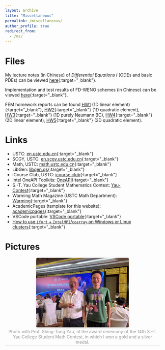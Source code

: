 ```yaml
---
layout: archive
title: "Miscellaneous"
permalink: /miscellaneous/
author_profile: true
redirect_from: 
  - /ms/
---
```



Files
===

My lecture notes (in Chinese) of *Differential Equations I* (ODEs and basic PDEs) can be viewed [here](../files/note1.pdf){:target="_blank"}. 

Implementation and test results of FD-WENO schemes (in Chinese) can be viewed [here](../files/demo1.pdf){:target="_blank"}. 

FEM homework reports can be found [HW1](../files/FEM/HW1.pdf) (1D linear element){:target="_blank"}, [HW2](../files/FEM/HW2.pdf){:target="_blank"} (1D quadratic element), [HW3](../files/FEM/HW3.pdf){:target="_blank"} (1D purely Neumann BC), [HW4](../files/FEM/HW4.pdf){:target="_blank"} (2D linear element), [HW5](../files/FEM/HW5.pdf){:target="_blank"} (2D quadratic element). 


Links
===

* USTC: [en.ustc.edu.cn](https://en.ustc.edu.cn){:target="_blank"} 
* SCGY, USTC: [en.scgy.ustc.edu.cn](https://en.scgy.ustc.edu.cn){:target="_blank"} 
* Math, USTC: [math.ustc.edu.cn](http://math.ustc.edu.cn/ENGLISH/list.htm){:target="_blank"} 
* LibGen: [libgen.gs](https://libgen.gs){:target="_blank"} 
* iCourse Club, USTC: [icourse.club](https://icourse.club){:target="_blank"} 
* Intel OneAPI Toolkits: [OneAPI](https://www.intel.com/content/www/us/en/developer/tools/oneapi/toolkits.html){:target="_blank"} 
* S.-T. Yau College Student Mathematics Contest: [Yau-Contest](www.yau-contest.com/en){:target="_blank"} 
* Warming Math Magazine (USTC Math Department): [Warming](http://staff.ustc.edu.cn/~mathsu01/pu/waming.html){:target="_blank"} 
* AcademicPages (template for this website): [academicpages](https://github.com/academicpages/){:target="_blank"} 
* VSCode portable: [VSCode portable](https://code.visualstudio.com/docs/editor/portable){:target="_blank"} 
* [How to use `ifort` + `IntelMPI`/`coarray` on Windows or Linux clusters](https://blog.csdn.net/PilotJohnWu/article/details/121064266){:target="_blank"} 


Pictures
===

<center>
    <img style = "
        border-radius: 0.3125em;
        box-shadow: 0 2px 4px 0 rgba(34,36,38,.12),0 2px 10px 0 rgba(34,36,38,.08);" 
        src = "../files/pictures/with-ST-Yau.jpg" 
        width = "60%">
    <br>
    <div style = "
        color: orange;
        border-bottom: 1px solid #d9d9d9;
        display: inline-block;
        color: #999;
        padding: 2px;">
        Photo with Prof. Shing-Tung Yau, at the award ceremony of the 14th S.-T. Yau College Student Math Contest, in which I won a gold and a silver medal. 
    </div>
    <p> </p>
</center>

